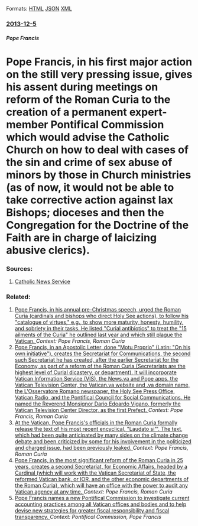 
Formats: [HTML](/news/2013/12/5/pope-francis-in-his-first-major-action-on-the-still-very-pressing-issue-gives-his-assent-during-meetings-on-reform-of-the-roman-curia-to-t.html)  [JSON](/news/2013/12/5/pope-francis-in-his-first-major-action-on-the-still-very-pressing-issue-gives-his-assent-during-meetings-on-reform-of-the-roman-curia-to-t.json)  [XML](/news/2013/12/5/pope-francis-in-his-first-major-action-on-the-still-very-pressing-issue-gives-his-assent-during-meetings-on-reform-of-the-roman-curia-to-t.xml)  

### [2013-12-5](/news/2013/12/5/index.md)

##### Pope Francis
# Pope Francis, in his first major action on the still very pressing issue, gives his assent during meetings on reform of the Roman Curia to the creation of a permanent expert-member Pontifical Commission which would advise the Catholic Church on how to deal with cases of the sin and crime of sex abuse of minors by those in Church ministries (as of now, it would not be able to take corrective action against lax Bishops; dioceses and then the Congregation for the Doctrine of the Faith are in charge of laicizing abusive clerics). 




### Sources:

1. [Catholic News Service](http://www.catholicnews.com/data/stories/cns/1305105.htm)

### Related:

1. [Pope Francis, in his annual pre-Christmas speech, urged the Roman Curia (cardinals and bishops who direct Holy See actions), to follow his "catalogue of virtues," e.g., to show more maturity, honesty, humility, and sobriety in their tasks. He listed "Curial antibiotics" to treat the "15 ailments of the Curia" he outlined last year and which still plague the Vatican. ](/news/2015/12/21/pope-francis-in-his-annual-pre-christmas-speech-urged-the-roman-curia-cardinals-and-bishops-who-direct-holy-see-actions-to-follow-his.md) _Context: Pope Francis, Roman Curia_
2. [Pope Francis, in an Apostolic Letter, done "Motu Proprio" (Latin: "On his own initiative"), creates the Secretariat for Communications, the second such Secretariat he has created, after the earlier Secretariat for the Economy, as part of a reform of the Roman Curia (Secretariats are the highest level of Curial dicastery, or department). It will incorporate Vatican Information Service (VIS), the News.va and Pope apps, the Vatican Television Center, the Vatican.va website and .va domain name, the L'Osservatore Romano newspaper, the Holy See Press Office, Vatican Radio, and the Pontifical Council for Social Communications. He named the Reverend Monsignor Dario Edoardo Vigano, formerly the Vatican Television Center Director, as the first Prefect. ](/news/2015/06/27/pope-francis-in-an-apostolic-letter-done-motu-proprio-latin-on-his-own-initiative-creates-the-secretariat-for-communications-the.md) _Context: Pope Francis, Roman Curia_
3. [At the Vatican, Pope Francis's officials in the Roman Curia formally release the text of his most recent encyclical, "Laudato si"'. The text, which had been quite anticipated by many sides on the climate change debate and been criticized by some for his involvement in the politicized and charged issue, had been previously leaked. ](/news/2015/06/18/at-the-vatican-pope-francis-s-officials-in-the-roman-curia-formally-release-the-text-of-his-most-recent-encyclical-laudato-si-the-text.md) _Context: Pope Francis, Roman Curia_
4. [Pope Francis, in the most significant reform of the Roman Curia in 25 years, creates a second Secretariat, for Economic Affairs, headed by a Cardinal (which will work with the Vatican Secretariat of State, the reformed Vatican bank, or IOR, and the other economic departments of the Roman Curia), which will have an office with the power to audit any Vatican agency at any time. ](/news/2014/02/24/pope-francis-in-the-most-significant-reform-of-the-roman-curia-in-25-years-creates-a-second-secretariat-for-economic-affairs-headed-by-a.md) _Context: Pope Francis, Roman Curia_
5. [Pope Francis names a new Pontifical Commission to investigate current accounting practices among all Vatican offices and bodies and to help devise new strategies for greater fiscal responsibility and fiscal transparency. ](/news/2013/07/19/pope-francis-names-a-new-pontifical-commission-to-investigate-current-accounting-practices-among-all-vatican-offices-and-bodies-and-to-help.md) _Context: Pontifical Commission, Pope Francis_
